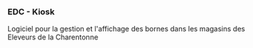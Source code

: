 ### EDC - Kiosk

Logiciel pour la gestion et l'affichage des bornes dans les magasins des Eleveurs de la Charentonne
